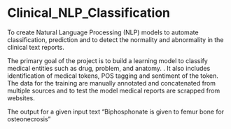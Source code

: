 # Clinical_NLP_Classification

To create Natural Language Processing (NLP) models to automate classification,
prediction and to detect the normality and abnormality in the clinical text reports.

The primary goal of the project is to build a learning model to classify
medical entities such as drug, problem, and anatomy. . It also includes identification
of medical tokens, POS tagging and sentiment of the token. The data for the training
are manually annotated and concatenated from multiple sources and to test the
model medical reports are scrapped from websites.

The output for a given input text “Biphosphonate is given to femur bone for
osteonecrosis”
